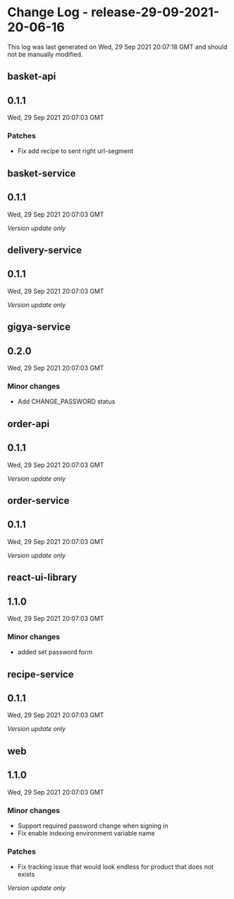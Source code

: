 # Change Log - release-29-09-2021-20-06-16

This log was last generated on Wed, 29 Sep 2021 20:07:18 GMT and should not be manually modified.

## basket-api
## 0.1.1
Wed, 29 Sep 2021 20:07:03 GMT

### Patches

- Fix add recipe to sent right url-segment

## basket-service
## 0.1.1
Wed, 29 Sep 2021 20:07:03 GMT

_Version update only_

## delivery-service
## 0.1.1
Wed, 29 Sep 2021 20:07:03 GMT

_Version update only_

## gigya-service
## 0.2.0
Wed, 29 Sep 2021 20:07:03 GMT

### Minor changes

- Add CHANGE_PASSWORD status

## order-api
## 0.1.1
Wed, 29 Sep 2021 20:07:03 GMT

_Version update only_

## order-service
## 0.1.1
Wed, 29 Sep 2021 20:07:03 GMT

_Version update only_

## react-ui-library
## 1.1.0
Wed, 29 Sep 2021 20:07:03 GMT

### Minor changes

- added set password form

## recipe-service
## 0.1.1
Wed, 29 Sep 2021 20:07:03 GMT

_Version update only_

## web
## 1.1.0
Wed, 29 Sep 2021 20:07:03 GMT

### Minor changes

- Support required password change when signing in
- Fix enable indexing environment variable name

### Patches

- Fix tracking issue that would look endless for product that does not exists

_Version update only_

